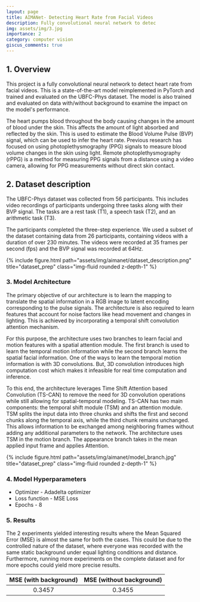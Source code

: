 ```yaml
---
layout: page
title: AIMANet- Detecting Heart Rate from Facial Videos
description: Fully convolutional neural network to detec
img: assets/img/3.jpg
importance: 2
category: computer vision
giscus_comments: true
---
```


## 1. Overview

This project is a fully convolutional neural network to detect heart rate from facial videos. This is a state-of-the-art model reimplemented in PyTorch and trained and evaluated on the UBFC-Phys dataset. The model is also trained and evaluated on data with/without background to examine the impact on the model's performance.

The heart pumps blood throughout the body causing changes in the amount of blood under the skin. This affects the amount of light absorbed and reflected by the skin. This is used to estimate the Blood Volume Pulse (BVP) signal, which can be used to infer the heart rate.
Previous research has focused on using photoplethysmography (PPG) signals to measure blood volume changes in the skin using light.
Remote photoplethysmography (rPPG) is a method for measuring PPG signals from a distance using a video camera, allowing for PPG measurements without direct skin contact.

## 2. Dataset description

The UBFC-Phys dataset was collected from 56 participants. This includes video recordings of participants undergoing three tasks along with their BVP signal. The tasks are a rest task (T1), a speech task (T2), and an arithmetic task (T3).

The participants completed the three-step experience. We used a subset of the dataset containing data from 26 participants, containing videos with a duration of over 230 minutes. The videos were recorded at 35 frames per second (fps) and the BVP signal was recorded at 64Hz.

<div class="col-sm mt-3 mt-md-0">
        {% include figure.html path="assets/img/aimanet/dataset_description.png" title="dataset_prep" class="img-fluid rounded z-depth-1" %}
    </div>

### 3. Model Architecture

The primary objective of our architecture is to learn the mapping to translate the spatial information in a RGB image to latent encoding corresponding to the pulse signals. The architecture is also required to learn features that account for noise factors like head movement and changes in lighting. This is achieved by incorporating a temporal shift convolution attention mechanism.

For this purpose, the architecture uses two branches to learn facial and motion features with a spatial attention module. The first branch is used to learn the temporal motion information while the second branch learns the spatial facial information. One of the ways to learn the temporal motion information is with 3D convolutions. But, 3D convolution introduces high computation cost which makes it infeasible for real time computation and inference.

To this end, the architecture leverages Time Shift Attention based Convolution (TS-CAN) to remove the need for 3D convolution operations while still allowing for spatial-temporal modeling. TS-CAN has two main components: the temporal shift module (TSM) and an attention module. TSM splits the input data into three chunks and shifts the first and second chunks along the temporal axis, while the third chunk remains unchanged. This allows information to be exchanged among neighboring frames without adding any additional parameters to the network. The architecture uses TSM in the motion branch. The appearance branch takes in the mean applied input frame and applies Attention.

<div class="col-sm mt-3 mt-md-0">
        {% include figure.html path="assets/img/aimanet/model_branch.jpg" title="dataset_prep" class="img-fluid rounded z-depth-1" %}
    </div>

### 4. Model Hyperparameters

- Optimizer - Adadelta optimizer
- Loss function - MSE Loss
- Epochs - 8

### 5. Results

The 2 experiments yielded interesting results where the Mean Squared Error (MSE) is almost the same for both the cases. This could be due to the controlled nature of the dataset, where everyone was recorded with the same static background under equal lighting conditions and distance. Furthermore, running more experiments on the complete dataset and for more epochs could yield more precise results.

| MSE (with background) | MSE (without background) |
| :-------------------: | :----------------------: |
|        0.3457         |          0.3455          |

